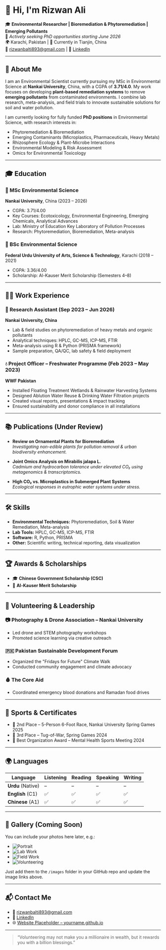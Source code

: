 # 👋 Hi, I'm Rizwan Ali

🎓 **Environmental Researcher | Bioremediation & Phytoremediation | Emerging Pollutants**  
📌 *Actively seeking PhD opportunities starting June 2026*  
🌍 Karachi, Pakistan | 📍 Currently in Tianjin, China  
📧 [rizwanbalti893@gmail.com](mailto:rizwanbalti893@gmail.com) | 🔗 [LinkedIn](https://www.linkedin.com/in/rizwanalihere/)

---

## 🧪 About Me

I am an Environmental Scientist currently pursuing my MSc in Environmental Science at **Nankai University**, China, with a CGPA of **3.71/4.0**. My work focuses on developing **plant-based remediation systems** to remove **emerging pollutants** from contaminated environments. I combine lab research, meta-analysis, and field trials to innovate sustainable solutions for soil and water pollution.

I am currently looking for fully funded **PhD positions** in Environmental Science, with research interests in:

- Phytoremediation & Bioremediation  
- Emerging Contaminants (Microplastics, Pharmaceuticals, Heavy Metals)  
- Rhizosphere Ecology & Plant-Microbe Interactions  
- Environmental Modeling & Risk Assessment  
- Omics for Environmental Toxicology

---

## 🎓 Education

### 🌿 MSc Environmental Science  
**Nankai University**, China (2023 – 2026)  
- CGPA: 3.71/4.00  
- Key Courses: Ecotoxicology, Environmental Engineering, Emerging Chemicals, Analytical Advances  
- Lab: Ministry of Education Key Laboratory of Pollution Processes  
- Research: Phytoremediation, Bioremediation, Meta-analysis

### 🌱 BSc Environmental Science  
**Federal Urdu University of Arts, Science & Technology**, Karachi (2018 – 2021)  
- CGPA: 3.36/4.00  
- Scholarship: Al-Kauser Merit Scholarship (Semesters 4–8)

---

## 🧑‍🔬 Work Experience

### 🔬 Research Assistant (Sep 2023 – Jun 2026)  
**Nankai University, China**  
- Lab & field studies on phytoremediation of heavy metals and organic pollutants  
- Analytical techniques: HPLC, GC-MS, ICP-MS, FTIR  
- Meta-analysis using R & Python (PRISMA framework)  
- Sample preparation, QA/QC, lab safety & field deployment

### 💧 Project Officer – Freshwater Programme (Feb 2023 – May 2023)  
**WWF Pakistan**  
- Installed Floating Treatment Wetlands & Rainwater Harvesting Systems  
- Designed Ablution Water Reuse & Drinking Water Filtration projects  
- Created visual reports, presentations & impact tracking  
- Ensured sustainability and donor compliance in all installations

---

## 📚 Publications (Under Review)

- **Review on Ornamental Plants for Bioremediation**  
  *Investigating non-edible plants for pollution removal & urban biodiversity enhancement.*

- **Joint Omics Analysis on Mirabilis jalapa L.**  
  *Cadmium and hydrocarbon tolerance under elevated CO₂ using metagenomics & transcriptomics.*

- **High CO₂ vs. Microplastics in Submerged Plant Systems**  
  *Ecological responses in eutrophic water systems under stress.*

---

## 🛠️ Skills

- **Environmental Techniques:** Phytoremediation, Soil & Water Remediation, Meta-analysis  
- **Lab Tools:** HPLC, GC-MS, ICP-MS, FTIR  
- **Software:** R, Python, PRISMA  
- **Other:** Scientific writing, technical reporting, data visualization

---

## 🏆 Awards & Scholarships

- 🎓 **Chinese Government Scholarship (CSC)**  
- 🌟 **Al-Kauser Merit Scholarship**

---

## 🤝 Volunteering & Leadership

### 📷 Photography & Drone Association – Nankai University  
- Led drone and STEM photography workshops  
- Promoted science learning via creative outreach

### 🇵🇰 Pakistan Sustainable Development Forum  
- Organized the "Fridays for Future" Climate Walk  
- Conducted community engagement and climate advocacy

### 🩸 The Core Aid  
- Coordinated emergency blood donations and Ramadan food drives

---

## 🏃 Sports & Certificates

- 🥈 2nd Place – 5-Person 6-Foot Race, Nankai University Spring Games 2025  
- 🥉 3rd Place – Tug-of-War, Spring Games 2024  
- 🏅 Best Organization Award – Mental Health Sports Meeting 2024

---

## 🌍 Languages

| Language | Listening | Reading | Speaking | Writing |
|----------|-----------|---------|----------|---------|
| **Urdu** (Native) | – | – | – | – |
| **English** (C1) | ✅ | ✅ | ✅ | ✅ |
| **Chinese** (A1) | ✅ | ✅ | ✅ | ✅ |

---

## 📸 Gallery (Coming Soon)

You can include your photos here later, e.g.:

- ![Portrait](images/portrait.jpg)
- ![Lab Work](images/lab.jpg)
- ![Field Work](images/field.jpg)
- ![Volunteering](images/volunteer.jpg)

Just add them to the `/images` folder in your GitHub repo and update the image links above.

---

## 📬 Contact Me

- 📧 [rizwanbalti893@gmail.com](mailto:rizwanbalti893@gmail.com)  
- 🔗 [LinkedIn](https://www.linkedin.com/in/rizwanalihere/)  
- 🌐 [Website Placeholder – yourname.github.io](https://yourname.github.io)

---

> “Volunteering may not make you a millionaire in wealth, but it rewards you with a billion blessings.”

